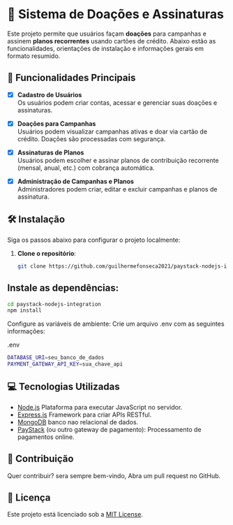 # 🎯 Sistema de Doações e Assinaturas

Este projeto permite que usuários façam **doações** para campanhas e assinem **planos recorrentes** usando cartões de crédito. Abaixo estão as funcionalidades, orientações de instalação e informações gerais em formato resumido.

## 🚀 Funcionalidades Principais

- [x] **Cadastro de Usuários**  
  Os usuários podem criar contas, acessar e gerenciar suas doações e assinaturas.

- [x] **Doações para Campanhas**  
  Usuários podem visualizar campanhas ativas e doar via cartão de crédito. Doações são processadas com segurança.

- [x] **Assinaturas de Planos**  
  Usuários podem escolher e assinar planos de contribuição recorrente (mensal, anual, etc.) com cobrança automática.

- [x] **Administração de Campanhas e Planos**  
  Administradores podem criar, editar e excluir campanhas e planos de assinatura.

## 🛠️ Instalação

Siga os passos abaixo para configurar o projeto localmente:

1. **Clone o repositório**:
   ```bash
   git clone https://github.com/guilhermefonseca2021/paystack-nodejs-integration
   ```

## Instale as dependências:

```bash
cd paystack-nodejs-integration
npm install
```

Configure as variáveis de ambiente: Crie um arquivo .env com as seguintes informações:

.env
```bash
DATABASE_URI=seu_banco_de_dados
PAYMENT_GATEWAY_API_KEY=sua_chave_api
```

## 💻 Tecnologias Utilizadas

- [Node.js](https://nodejs.org/en) Plataforma para executar JavaScript no servidor.
- [Express.js](https://expressjs.com/) Framework para criar APIs RESTful.
- [MongoDB](https://www.mongodb.com/atlas) banco nao relacional de dados.
- [PayStack](https://dashboard.paystack.com/#/get-started) (ou outro gateway de pagamento): Processamento de pagamentos online.

## 🌱 Contribuição

Quer contribuir? sera sempre bem-vindo, Abra um pull request no GitHub.


## 📄 Licença
Este projeto está licenciado sob a [MIT License](https://opensource.org/programs).